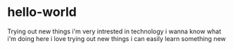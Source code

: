 # hello-world
Trying out new things
i'm very intrested in technology
i wanna know what i'm doing here
i love trying out new things
i can easily learn something new
